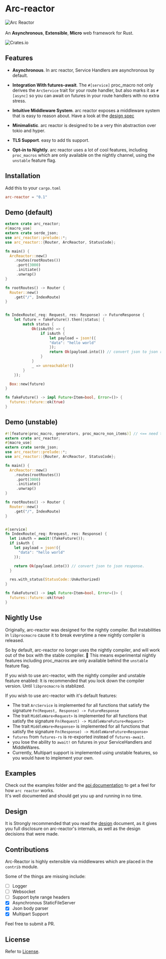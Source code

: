 # Arc-reactor

![Arc Reactor](https://preview.ibb.co/dFjdxH/Arc_reactor.png "Arc-Reactor: Asynchronous, Extensible, Micro web framework for Rust.")
<br/><br/>
An **Asynchronous**, **Extensible**, **Micro** web framework for Rust.

![Crates.io](https://img.shields.io/crates/d/arc-reactor.svg)

## Features

* **Asynchronous**. In arc reactor, Service Handlers are asynchronous by default.

* **Integration With futures-await**. The `#[service]` proc_macro not only derives the `ArcService` trait for your route handler, but also marks it as `#[async]` so you can await on futures in your route handlers with no extra stress.

* **Intuitive Middleware System**. arc reactor exposes a middleware system that is easy to reason about. Have a look at the [design spec](./DESIGN.md)

* **Minimalistic**. arc reactor is designed to be a very thin abstraction over tokio and hyper.

* **TLS Support**. easy to add tls support.

* **Opt-in to Nightly**. arc reactor uses a lot of cool features, including `proc_macros` which are only available on the nightly channel, using the `unstable` feature flag.

## Installation

Add this to your `cargo.toml`

```toml
arc-reactor = "0.1"
```

## Demo (default)

```rust
extern crate arc_reactor;
#[macro_use]
extern crate serde_json;
use arc_reactor::prelude::*;
use arc_reactor::{Router, ArcReactor, StatusCode};

fn main() {
  ArcReactor::new()
    .routes(rootRoutes())
     .port(3000)
     .initiate()
     .unwrap()
}

fn rootRoutes() -> Router {
  Router::new()
    .get("/", IndexRoute)
}


fn IndexRoute(_req: Request, res: Response) -> FutureResponse {
	let future = fakeFuture().then(|status| {
		match status {
			Ok(isAuth) => {
				if isAuth {
    				let payload = json!({
    			  	"data": "hello world"
    				});
    				return Ok(payload.into()) // convert json to json response.
  				}
			}
			_ => unreachable!()
		}
	});

  Box::new(future)
}

fn fakeFuture() -> impl Future<Item=bool, Error=()> {
  futures::future::ok(true)
}
```

## Demo (unstable)

```rust
#![feature(proc_macro, generators, proc_macro_non_items)] // <== need to add this.
extern crate arc_reactor;
#[macro_use]
extern crate serde_json;
use arc_reactor::prelude::*;
use arc_reactor::{Router, ArcReactor, StatusCode};

fn main() {
  ArcReactor::new()
    .routes(rootRoutes())
     .port(3000)
     .initiate()
     .unwrap()
}

fn rootRoutes() -> Router {
  Router::new()
    .get("/", IndexRoute)
}


#[service]
fn IndexRoute(_req: Rrequest, res: Response) {
  let isAuth = await!(fakeFuture());
  if isAuth {
    let payload = json!({
      "data": "hello world"
    });

    return Ok(payload.into()) // convert json to json response.
  }

  res.with_status(StatusCode::UnAuthorized)
}

fn fakeFuture() -> impl Future<Item=bool, Error=()> {
  futures::future::ok(true)
}
```

## Nightly Use

Originally, arc-reactor was designed for the nightly compiler.
But instabilities in `libprocmacro` cause it to break everytime a new nightly compiler is released.

So by default, arc-reactor no longer uses the nightly compiler, and will work out of the box with the stable compiler. 🎉
This means experimental nightly features including proc_macros are only available behind the `unstable` feature flag.

If you wish to use arc-reactor, with the nightly compiler and unstable feature enabled:
It is recommended that you lock down the compiler version. Until `libprocmacro` is stablized.

If you wish to use arc-reactor with it's default features:
  - The trait `ArcService` is implemented for all functions that satisfy the signature `Fn(Request, Response) -> FutureResponse`
  - The trait `MiddleWare<Request>` is implemented for all functions that satisfy the signature `Fn(Request) -> MiddleWareFuture<Request>`
  - The trait `MiddleWare<Response>` is implemented for all functions that satisfy the signature `Fn(Response) -> MiddleWareFuture<Response>`
  - `futures` from `futures-rs` is re-exported instead of `futures-await`.
  - you lose the ability to `await!` on futures in your ServiceHandlers and MiddleWares.
  - Currently, Multipart support is implemented using unstable features, so you would have to implement your own.

## Examples

Check out the examples folder and the [api documentation](https://docs.rs/arc-reactor/~0.1) to get a feel for how `arc reactor` works.
<br>
It's well documented and should get you up and running in no time.

## Design
It is Strongly recommended that you read the [design](./DESIGN.md) document, as it gives you full disclosure on arc-reactor's internals,
as well as the design decisions that were made.

## Contributions
Arc-Reactor is highly extensible via middlewares which are placed in the `contrib` module.

Some of the things are missing include:
 - [ ] Logger
 - [ ] Websocket
 - [ ] Support byte range headers
 - [x] Asynchronous StaticFileServer
 - [x] Json body parser
 - [x] Multipart Support

Feel free to submit a PR.

## License

Refer to [License](https://github.com/SeunLanLege/arc-reactor/blob/master/LICENSE).
